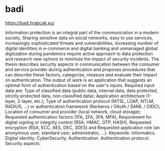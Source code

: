 # badi

https://badi.hrabcak.eu/ 


Information protection is an integral part of the communication in a modern society. Sharing sensitive data on social networks, easy to use services, increasingly sophisticated threats and vulnerabilities, increasing number of digital identities in e-commerce and digital banking and unmanaged global digitization during pandemics require active approach to data protection and research new options to minimize the impact of security incidents. The thesis describes security aspects in communication between the consumer and service provider during authentication and proposes procedures that can describe these factors, categorize, measure and evaluate their impact on authentication.
The output of work is an application that suggests an optimal form of authentication based on the user's inputs. Required input data are: Type of classified data (public data, internal data, data protected, strictly protected data, non-classified data); Application architecture (1-layer, 2-layer, etc.); Type of authentication protocol (MTSL, LDAP, NTLM, RADIUS, ...) or authentication framework (Kerberos / OAuth / SAML / OIDC); Location of consumer and provider (local network, cloud storage); Requested authentication factors (1FA, 2FA, 3FA, MFA), Requirement for digital signing or integrity control (RSA, HMAC, OTP, HASH), Requested encryption (RSA, ECC, AES, DEC, 3DES) and Requested application role (an anonymous user, standard user, administrator, ...).
Keywords: Informatics. Digital identity. CyberSecurity. Authentication. Authentication protocol. Security aspects.
